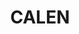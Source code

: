 ---
lastmod: '2025-04-06T06:05:21+00:00'
latitude: -20.889915
layout: suburb
longitude: 148.737792
postcode: '4798'
state: QLD
title: CALEN
url: /qld/calen/
---